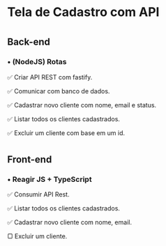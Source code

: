 # Tela de Cadastro com API
#
## Back-end
### • (NodeJS) Rotas
✅ Criar API REST com fastify.

✅ Comunicar com banco de dados.

✅ Cadastrar novo cliente com nome, email e status.

✅  Listar todos os clientes cadastrados.

✅  Excluir um cliente com base em um id.
#
## Front-end
### • Reagir JS + TypeScript
✅  Consumir API Rest.

✅  Listar todos os clientes cadastrados.

✅  Cadastrar novo cliente com nome, email.

▢  Excluir um cliente.